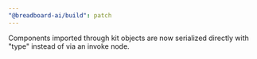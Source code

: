 ```yaml
---
"@breadboard-ai/build": patch
---
```


Components imported through kit objects are now serialized directly with "type" instead of via an invoke node.

